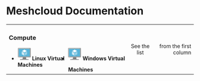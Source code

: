 # Meshcloud Documentation

<table>
  <tbody>
    <tr>
      <td>
        <h3>Compute</h3>
        <ul style="display: flex">
          <li>
            <img src="assets/virtualmachine.svg" width="35" />
            <strong>Linux Virtual Machines</strong>
          </li>
          <li style="height: 30px; line-height: 30px;">
            <img src="assets/virtualmachine.svg" width="35" />
            <strong>Windows Virtual Machines</strong>
          </li>
        </ul>
      </td>
      <td align="center">See the list</td>
      <td align="right">from the first column</td>
    </tr>
  </tbody>
</table>


